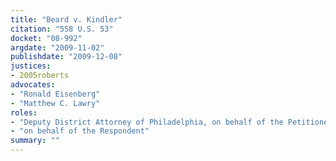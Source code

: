 ```yaml
---
title: "Beard v. Kindler"
citation: "558 U.S. 53"
docket: "08-992"
argdate: "2009-11-02"
publishdate: "2009-12-08"
justices:
- 2005roberts
advocates:
- "Ronald Eisenberg"
- "Matthew C. Lawry"
roles:
- "Deputy District Attorney of Philadelphia, on behalf of the Petitioners"
- "on behalf of the Respondent"
summary: ""
---
```


